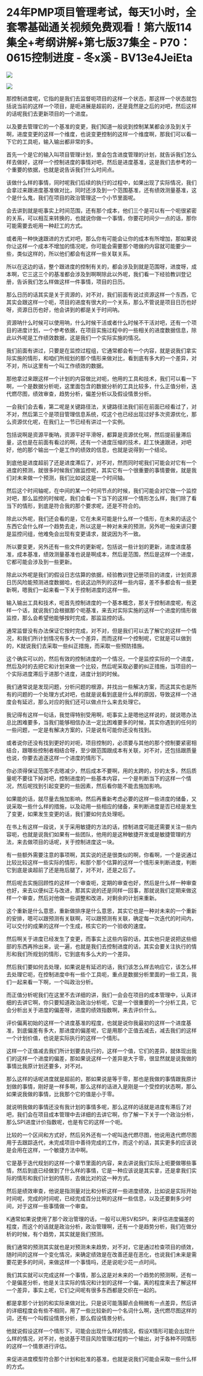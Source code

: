 # 24年PMP项目管理考试，每天1小时，全套零基础通关视频免费观看！第六版114集全+考纲讲解+第七版37集全 - P70：0615控制进度 - 冬x溪 - BV13e4JeiEta

![](img/536a4768ef553c58b25d82a7dce52297_0.png)

![](img/536a4768ef553c58b25d82a7dce52297_1.png)

那控制进度呢，它指的是我们去监督呃项目的这样一个状态，那这样一个状态就包括说当前的这样一个项目，是呃进展是超前的，还是竟然是之后的对吧，然后这样的话呢我们去更新项目的一个进度。

以及要去管理它的一个基准的变更，我们知道一般说到控制某某都会涉及到关于啊，进度变更的这样一个维度，也说变更控制的这样一个维度啊，那我们可以看一下它的工具呃，输入输出都非常的多。

首先一个是它的输入叫项目管理计划，里会包含进度管理的计划，就告诉我们怎么样去做好，这样一个控制进度的事情对吧，然后是进度基准，这是我们去参考的一个重要的依据，也就是说告诉我们什么时间点。

该做什么样的事情，同时呢我们后续的执行的过程中，如果出现了实际情况，我们会拿过来跟进度基准做对比，同时还涉及到一个范围基准，还有绩效测量基准，这个是什么鬼，我们在项目的政治管理这一个小节里面呢。

会去讲到就是呃事实上时间范围，还有那个成本，他们三个是可以有一个呃很紧密的关系，可以相互来转换的，也就说你做一个事情，你要花时间少一点的话，那你可能需要去呃用一种赶工的方式。

或者用一种快速跟进的方式对吧，那么你有可能会让你的成本有所增加，那如果说你让这样一个成本不增加的情况呢，你可能会需要那个嗯做的内容就可能要少一些，类似这样的，所以他们都会有这样一些关联关系。

所以在这边的话，整个跟进度的控制有关的，都会涉及到就是范围呀，进度呀，成本啊，它三这三个的基准都会涉及到啊啊除此以外呢，我们看一下经验教训登记册，告诉我们怎么样做这样一件事情，项目的日历。

那么日历的话其实是关于资源的，对不对，我们前面有说过资源这样一个东西，它其实会跟这样一个呃，项目的进度有很大的一个关系，那么不管说是项目日历也好呀，资源日历也好，他会讲到的都是关于时间呐。

资源呐什么时候可以使用呐，什么时候干活或者什么时候不干活对吧，还有一个项目的进度计划，一个参考依据，在项目实施过程中的一些相关的进度数据信息，除此以外呢是工作绩效数据，这是我们一个实际实施的情况。

我们前面有讲过，只要是在监控过程组，它通常都会有一个内容，就是说我们拿实际实施的情形，和咱们所规划的那个情形来做对比，看到底有多大的一个差异，对不对，所以这里有一个叫工作绩效的数据。

那他拿过来跟这样一个计划的内容做比对呃，他用的工具和技术，我们可以看一下啊，一个是数据分析呃，这里面包含的数据分析的工具比较多，什么正值分析，迭代燃尽图，绩效审查，趋势分析，偏差分析以及假设情景分析。

一会我们会去看，第二呢是关键路径法，关键路径法我们前在前面已经看过了，对不对，然后第三个是项目管理信息系统，哎这个也已经出现过好多次资源优化，那么资源优化呢，在我们上一节已经有讲过一个实例。

包括说啊是资源平衡呐，资源平好平滑呀，都算是资源优化啊，然后提前量滞后量，这也是在前面有看过的啊，还有一个进度压缩的技术，赶工快速跟进，对吧好，他的那个输出一个是工作的绩效的信息，也就是说得到一个结论。

到底他是进度超前了还是进度滞后了，对不对，然而同时呢我们可能会对它有一个进度的预测，就很多时候我们做监控呢，其实它有一个很重要的事情要做，就是我们对未来做一个预测，我们比如说这是一个时间轴。

然后这个时间轴呢，在中间的某一个时间节点的时候，我们可能会对它做一个监控对吧，那么监控的时候呢，我们会看一下当下的这样一个情形怎么样，我们除了看当下的情形，到底是符合我的那个要求呢，还是不符合的。

除此以外呢，我们还会看的是，它在未来可能是什么样一个情形，在未来的话这个东西它会什么样一个趋势去走，所以这是一种对未来的预测，另外呢一般来讲只要是监控问组，他难免会出现有变更请求，就说因为不一致。

所以要变更，另外还有一些文件的更新呢，包括说一些计划的更新，进度进度基准，成本基准，绩效测量基准也说是啊成本，然后是范围，然后是这样一个进度，它都可能会涉及到一些更新。

除此以外呢是我们的假设日志估算的依据，经验教训登记册项目的进度，计划资源日历风险能预测进度数据哈，也说这边所列的这样一些内容，差不多都会有一些更新啊，嗯我们一起来看一下关于控制进度的这样一些。

输入输出工具和技术，呃首先控制进度的一个基本概念，那关于控制进度呢，有这样一个话，就说我们会根据那个呃基准，来去对实际实施的这样一个进度的情形做监控，那么会希望他能够按时完成，那监监控的话。

通常监督没有办法保证它按时完成，对不对，但是我们可以去了解它的这样一个情况，和我们所计划情况有多大一个差异，而而这样一个控制呢，它就是可以做到的，K就说我们去采取一些纠正措施，而采取一些预防措施。

这个确实可以的，然后有效的控制进度的一个情况，一个是监控实际的一个进度，然后及时的去把它和计划来做一个比较，然后呢采取必要的纠正措施，当项目的一个实际进度滞后于进那个进度，进度计划的时候。

我们通常说是发现问题，分析问题的根源，并找出一些解决方案，而这其实也是所有的问题的一个处理方式对吧，也就是说看到底是什么样的原因，导致这样一个进度会有延迟，那么对应的我们还可以做点什么来去处理它。

我记得有这样一句话，我觉得特别受用啊，呃事实上是嗯他这样说的，就说嗯办法总比困难要多，当我们能够相信办法一定比困难要多的时候，其实你遇到的任何的一些问题，一定是有解决方案的，只是说有可能你还没有找到。

或者说你还没有找到更好的对呃，项目控制的，必须要与其他的那个控制要紧密相结合，跟哪些控制者相结合呀，至少跟范围跟成本有关联，对不对，还包括跟质量也说，你要去追逐这样一个进度的情形下。

你必须得保证范围不去嗯减少，然后成本不要啊，用的太跨的，抄的太多，然后质量呢不要往下掉对吧，控制进度的一些基本内容，一个是判断当下的这样一个情况，然后呢找到引起变更的一些因素，然后看你能不能去施加影响。

如果能的话，就尽量去施加影响，然后再重新考虑必要的这样一些进度的储备，又说采取一些什么样的措施，以及动用一些相应的储备，来判断进度是否已经是发生了变更，如果发生变更的话，我们要如何去处理呃。

在书上有这样一段说，关于采用敏捷的方法的话，控制进度可能还需要关注一些内容呃，也就是说我们如果有一些团队，他用的是这种敏捷开发或是敏捷管理的方法，来去做项目的话呢，关于控制进度这一块。

有一些额外需要注意的事项啊，其实说的还是很类似的啊，你看啊，一个是说通过比较比较这样一些实际的情形，和那个那个估算的这样一个情形来判断进度，判断它到底是诶超前了还是拖后腿了，对不对，还是之后了。

然后呢去实施回顾性的这样一个审查呃，定期的审查也好，然后是什么样一种审查也好，来去以便纠正与改进，那其实说的还是同样一回事，那就说我们定期来做这样一个审查，然后对他做一些调整和改进，对剩余的计划来重新。

这个重新是什么意思，重新做排序是什么意思，其实它也是一种对未来的一个重新的安排，嗯可以跟预测有关联啊，可以跟预测有关联，确定每一次迭代的时间内，可以交付的成果的这样一个生成，核实它的一个验收的速度。

然后啊关于进度已经发生了变更，而事实上这些内容的话，其实他只是说把这些细部的东西再拎出来，说一遍，也就是我们去控制进度的话，其实会要关注执行的情形和我们所规划的情形，它到底有多么大的一个差异。

然后我们要如何去处理，如果说是有延迟的话，我们该怎么样去响应它，该怎么样去处理它呃，在控制进度中有一些个工具呃，重点是数据分析里面的一些工具，我们一起来看一下啊，一个叫政治分析。

而正值分析呢我们在这里不去详细的讲，我们一会会在项目的成本管理中，认真详细的去讲它啊，你只要知道政治政治分析呢，它是一个很重要的一个分析工具，它会分析出关于进度的偏差呀，进度的绩效指数啊，来去评价什么。

评价偏离初始的这样一个进度基准的程度，也就是说你我最初的这样一个进度基准，到底偏差有多大，那进度的偏差呢，它是用那个正值去减去，减去我们的这样一个计划价值，也说是实际执行的这样一个情形。

这样一个正值减去我们所计划要去执行的，这样一个值，它们的差异，就体现出我们的这样一个进度的偏差，那如果说这样一个差异是大于零，很显然就是说我做的事情比我原计划还要多，对不对。

那么这样的话呢进度就是超前的，那如果说是等于零，那也是我做的事情跟我原计划做的事情，刚好是一样多啊，那么这样的话进入是刚是一个受控的状态啊，那么如果说我做的事情，比我那个它的值是小于零。

就说明我做的事情还没有我计划的事情多呢，那么这样的话就是进度有滞后了对吧，我们会在项目成本管理中去详细的去讲它啊，你了解一下关于一个政治分析，那么SPI进度计价指数呢，也是有它的这样一个呃。

比较的一个区间和方式好，然后另外还有一个呢叫迭代燃尽图，他说用迭代燃尽图用于去跟踪迭代，未完成项目中善待完成的工作，而这个的话，其实更多的应该说是会用在这样，一个敏捷方法中啊。

它是基于迭代规划的这样一个章节里面的内容，来去讲说我们实际上呃要做哪些事情，然后到底已经做到了什么样的事情，它是一种应该说是其实拿，还是拿我们实际的情形和我们计划的情形，去做比对的这一种方式。

然后是绩效审查，他说是指测量对比和分析这样一些进度绩效，比如说是实际开始时间呢，完成的时间呢，已经完成百分比啊的这样一些信息，以及还要剩多少时间，对于这样一些事情做一个审查。

K通常如果说使用了那个政治管理的话，一般可以用SV和SPI，来评估进度偏差的程度，而这个的话就是政治分析，政治管理啊，还有一个是趋势分析，我们在做分析的时候，有个趋势，其实就是我们预测。

我们通常的预测其实就也是对预测未来趋势，对不对，它是通过检查项目的绩效，随时间的这样一个变化情况，来确定绩效是在改善还是在恶化，也说我们未来是需要花更多的时间，来做这样一个事情吗，还是说呃少花一点时间。

我们其实就可以完成这样一个事情，那么这是对未来的一个趋势的预测啊，还有一个是偏差分析，他是关注实际的情况和计划的这样一个偏，离的程度来去了解这样一个差异，事实上呢，它们之间呢有很多东西都是交织在一起的。

都是拿那个计划的和实际来做对比，只是说可能落脚点会稍微有一点差异，然后讲的详细程度会有些不相同，用了一些比较新的一个名词什么啊，迭代燃尽图这样的词，还有一个叫假设情景分析，那么假设情景分析。

他就说假设这样一个情形下，可能会出现什么样的情况，假设X情形可能会出现什么样的情况，对不对，他说基于项目风险管理过程的一个输出，对于各种不同情形的这样一个情景进行评估。

来促进进度模型符合那个计划和批准的基准，也就是说我们可能会采取一些什么样的方式。